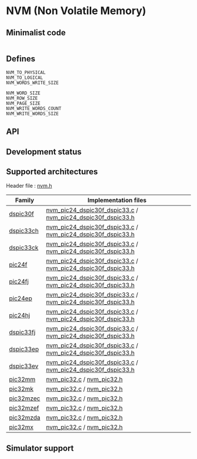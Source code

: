 # NVM (Non Volatile Memory)

## Minimalist code

```C

```

## Defines

```
NVM_TO_PHYSICAL
NVM_TO_LOGICAL
NVM_WORDS_WRITE_SIZE

NVM_WORD_SIZE
NVM_ROW_SIZE
NVM_PAGE_SIZE
NVM_WRITE_WORDS_COUNT
NVM_WRITE_WORDS_SIZE
```

## API

## Development status

## Supported architectures

Header file : [nvm.h](nvm.h)

|Family|Implementation files|
|------|--------------------|
|[dspic30f](../../archi/dspic33ch/README.md)|[nvm_pic24_dspic30f_dspic33.c](nvm_pic24_dspic30f_dspic33.c) / [nvm_pic24_dspic30f_dspic33.h](nvm_pic24_dspic30f_dspic33.h)|
|[dspic33ch](../../archi/dspic33ch/README.md)|[nvm_pic24_dspic30f_dspic33.c](nvm_pic24_dspic30f_dspic33.c) / [nvm_pic24_dspic30f_dspic33.h](nvm_pic24_dspic30f_dspic33.h)|
|[dspic33ck](../../archi/dspic33ck/README.md)|[nvm_pic24_dspic30f_dspic33.c](nvm_pic24_dspic30f_dspic33.c) / [nvm_pic24_dspic30f_dspic33.h](nvm_pic24_dspic30f_dspic33.h)|
|[pic24f](../../archi/pic24f/README.md)  |[nvm_pic24_dspic30f_dspic33.c](nvm_pic24_dspic30f_dspic33.c) / [nvm_pic24_dspic30f_dspic33.h](nvm_pic24_dspic30f_dspic33.h)|
|[pic24fj](../../archi/pic24fj/README.md)|[nvm_pic24_dspic30f_dspic33.c](nvm_pic24_dspic30f_dspic33.c) / [nvm_pic24_dspic30f_dspic33.h](nvm_pic24_dspic30f_dspic33.h)|
|[pic24ep](../../archi/pic24ep/README.md)|[nvm_pic24_dspic30f_dspic33.c](nvm_pic24_dspic30f_dspic33.c) / [nvm_pic24_dspic30f_dspic33.h](nvm_pic24_dspic30f_dspic33.h)|
|[pic24hj](../../archi/pic24hj/README.md)|[nvm_pic24_dspic30f_dspic33.c](nvm_pic24_dspic30f_dspic33.c) / [nvm_pic24_dspic30f_dspic33.h](nvm_pic24_dspic30f_dspic33.h)|
|[dspic33fj](../../archi/dspic33fj/README.md)|[nvm_pic24_dspic30f_dspic33.c](nvm_pic24_dspic30f_dspic33.c) / [nvm_pic24_dspic30f_dspic33.h](nvm_pic24_dspic30f_dspic33.h)|
|[dspic33ep](../../archi/dspic33ep/README.md)|[nvm_pic24_dspic30f_dspic33.c](nvm_pic24_dspic30f_dspic33.c) / [nvm_pic24_dspic30f_dspic33.h](nvm_pic24_dspic30f_dspic33.h)|
|[dspic33ev](../../archi/dspic33ev/README.md)|[nvm_pic24_dspic30f_dspic33.c](nvm_pic24_dspic30f_dspic33.c) / [nvm_pic24_dspic30f_dspic33.h](nvm_pic24_dspic30f_dspic33.h)|
|[pic32mm](../../archi/pic32mm/README.md)|[nvm_pic32.c](nvm_pic32.c) / [nvm_pic32.h](nvm_pic32.h)|
|[pic32mk](../../archi/pic32mk/README.md)|[nvm_pic32.c](nvm_pic32.c) / [nvm_pic32.h](nvm_pic32.h)|
|[pic32mzec](../../archi/pic32mzec/README.md)|[nvm_pic32.c](nvm_pic32.c) / [nvm_pic32.h](nvm_pic32.h)|
|[pic32mzef](../../archi/pic32mzef/README.md)|[nvm_pic32.c](nvm_pic32.c) / [nvm_pic32.h](nvm_pic32.h)|
|[pic32mzda](../../archi/pic32mzda/README.md)|[nvm_pic32.c](nvm_pic32.c) / [nvm_pic32.h](nvm_pic32.h)|
|[pic32mx](../../archi/pic32mx/README.md)|[nvm_pic32.c](nvm_pic32.c) / [nvm_pic32.h](nvm_pic32.h)|

## Simulator support
